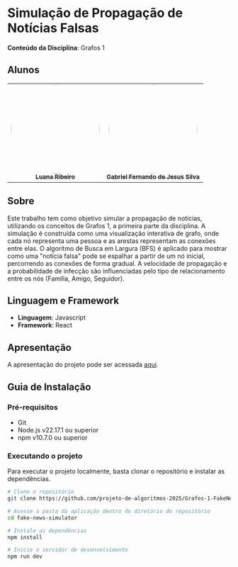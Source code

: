 # Simulação de Propagação de Notícias Falsas

**Conteúdo da Disciplina**: Grafos 1

## Alunos

<table>
  <tr>
    <td align="center"><a href="https://github.com/luanasoares0901"><img style="border-radius: 60%;" src="https://github.com/luanasoares0901.png" width="200px;" alt=""/><br /><sub><b>Luana Ribeiro</b></sub></a><br /></td>
    <td align="center"><a href="https://github.com/MMcLovin"><img style="border-radius: 60%;" src="https://github.com/MMcLovin.png" width="200px;" alt=""/><br /><sub><b>Gabriel Fernando de Jesus Silva</b></sub></a><br /></td>
  </tr>
</table>

## Sobre

Este trabalho tem como objetivo simular a propagação de notícias, utilizando os conceitos de Grafos 1, a primeira parte da disciplina. A simulação é construída como uma visualização interativa de grafo, onde cada nó representa uma pessoa e as arestas representam as conexões entre elas. O algoritmo de Busca em Largura (BFS) é aplicado para mostrar como uma "notícia falsa" pode se espalhar a partir de um nó inicial, percorrendo as conexões de forma gradual. A velocidade de propagação e a probabilidade de infecção são influenciadas pelo tipo de relacionamento entre os nós (Família, Amigo, Seguidor).

## Linguagem e Framework

* **Linguagem**: Javascript
* **Framework**: React

## Apresentação

A apresentação do projeto pode ser acessada [aqui](https://www.youtube.com/).

## Guia de Instalação

### Pré-requisitos

- Git
- Node.js v22.17.1 ou superior
- npm v10.7.0 ou superior

### Executando o projeto

Para executar o projeto localmente, basta clonar o repositório e instalar as dependências.

```bash
# Clone o repositório
git clone https://github.com/projeto-de-algoritmos-2025/Grafos-1-FakeNews.git

# Acesse a pasta da aplicação dentro do diretório do repositório
cd fake-news-simulator

# Instale as dependências
npm install

# Inicie o servidor de desenvolvimento
npm run dev